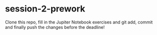 # session-2-prework
Clone this repo, fill in the Jupiter Notebook exercises and git add, commit and finally push the changes before the deadline!

